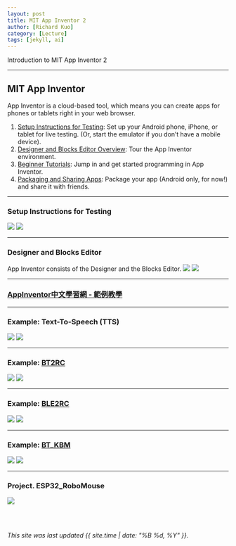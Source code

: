 ```yaml
---
layout: post
title: MIT App Inventor 2
author: [Richard Kuo]
category: [Lecture]
tags: [jekyll, ai]
---
```


Introduction to MIT App Inventor 2

---
## MIT App Inventor
App Inventor is a cloud-based tool, which means you can create apps for phones or tablets right in your web browser.

1. [Setup Instructions for Testing](https://appinventor.mit.edu/explore/ai2/setup): Set up your Android phone, iPhone, or tablet for live testing. (Or, start the emulator if you don’t have a mobile device).
2. [Designer and Blocks Editor Overview](https://appinventor.mit.edu/explore/designer-blocks): Tour the App Inventor environment.
3. [Beginner Tutorials](https://appinventor.mit.edu/explore/ai2/beginner-videos): Jump in and get started programming in App Inventor.
4. [Packaging and Sharing Apps](https://appinventor.mit.edu/explore/ai2/share): Package your app (Android only, for now!) and share it with friends.

---
### Setup Instructions for Testing
![](https://appinventor.mit.edu/explore/sites/all/files/SetupAI2/WifiA2.png)
![](https://appinventor.mit.edu/explore/sites/all/files/SetupAI2/Chromebook2.png)

---
### Designer and Blocks Editor
App Inventor consists of the Designer and the Blocks Editor.
![](https://appinventor.mit.edu/explore/sites/all/files/SetupAI2/DesignTab2.png)
![](https://appinventor.mit.edu/explore/sites/all/files/SetupAI2/BlocksTab2.png)

---
### [AppInventor中文學習網 - 範例教學](http://www.appinventor.tw/exm)

---
### Example: Text-To-Speech (TTS)
![](https://github.com/rkuo2000/MCU-course/blob/main/images/AppInventor2_TTS_Designer.png?raw=true)
![](https://github.com/rkuo2000/MCU-course/blob/main/images/AppInventor2_TTS_Blocks.png?raw=true)

---
### Example: [BT2RC](https://github.com/rkuo2000/MCU-course/blob/main/files/BT2RC.aia)
![](https://github.com/rkuo2000/MCU-course/blob/main/images/AppInventor2_BT2RC_Designer.png?raw=true)
![](https://github.com/rkuo2000/MCU-course/blob/main/images/AppInventor2_BT2RC_Blocks.png?raw=true)

---
### Example: [BLE2RC](https://github.com/rkuo2000/MCU-course/blob/main/files/BLE2RC.aia)
![](https://github.com/rkuo2000/MCU-course/blob/main/images/AppInventor2_BLE2RC_Designer.png?raw=true)
![](https://github.com/rkuo2000/MCU-course/blob/main/images/AppInventor2_BLE2RC_Blocks.png?raw=true)

---
### Example: [BT_KBM](https://github.com/rkuo2000/MCU-course/blob/main/files/BT_KBM.aia)
![](https://github.com/rkuo2000/MCU-course/blob/main/images/AppInventor2_BT_KBM_Designer.png?raw=true)
![](https://github.com/rkuo2000/MCU-course/blob/main/images/AppInventor2_BT_KBM_Blocks.png?raw=true)

---
### Project. ESP32_RoboMouse
![](https://github.com/rkuo2000/MCU-course/blob/main/images/Proj_ESP32_RoboMouse.png?raw=true)

<br>
<br>

*This site was last updated {{ site.time | date: "%B %d, %Y" }}.*


